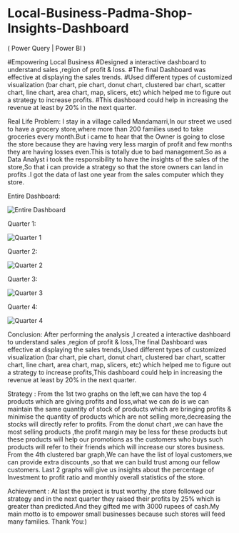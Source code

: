 # Local-Business-Padma-Shop-Insights-Dashboard
( Power Query | Power BI )

#Empowering Local Business
#Designed a interactive dashboard to understand  sales ,region of profit & loss. 
#The final Dashboard was effective at displaying the sales trends.
#Used different types of customized visualization (bar chart, pie chart, donut chart, clustered bar chart, scatter chart, line chart, area chart, map, slicers, etc) which helped me to figure out a strategy to increase profits. 
#This dashboard could help in increasing the revenue at least by 20% in the next quarter.


Real Life Problem: I stay in a village called Mandamarri,In our street we used to have a grocery store,where more than 200 families used to take groceries every month.But i came to hear that the Owner is going to close the store because they are having very less margin of profit and few months they are having losses even.This is totally due to bad management.So as a Data Analyst i took the responsibility to have the insights of the sales of the store,So that i can provide a strategy so that the store owners can land in profits .I got the data of last one year from the sales computer which they store.


Entire Dashboard: 

![Entire Dashboard](https://github.com/Sanjoe27/Local-Business-Padma-Shop-Insights-Dashboard/assets/98551759/2088e0ce-fd32-43d0-a7fd-539f49c35385)


Quarter 1:

![Quarter 1](https://github.com/Sanjoe27/Local-Business-Padma-Shop-Insights-Dashboard/assets/98551759/f5013651-15fe-402b-bfd6-58216cbd23c4)


Quarter 2:

![Quarter 2](https://github.com/Sanjoe27/Local-Business-Padma-Shop-Insights-Dashboard/assets/98551759/c8c2765a-4561-422b-9571-0e7e8c6b163e)



Quarter 3:

![Quarter 3](https://github.com/Sanjoe27/Local-Business-Padma-Shop-Insights-Dashboard/assets/98551759/52ce9adf-5b0b-4807-ba2e-c4167251398b)


Quarter 4:

![Quarter 4](https://github.com/Sanjoe27/Local-Business-Padma-Shop-Insights-Dashboard/assets/98551759/76a7d7f3-0cc8-41f3-ab3f-d4fad5151b17)



Conclusion:
After performing the analysis ,I created a interactive dashboard to understand  sales ,region of profit & loss,The final Dashboard was effective at displaying the sales trends,Used different types of customized visualization (bar chart, pie chart, donut chart, clustered bar chart, scatter chart, line chart, area chart, map, slicers, etc) which helped me to figure out a strategy to increase profits,This dashboard could help in increasing the revenue at least by 20% in the next quarter.

Strategy :
From the 1st two graphs on the left,we can have the top 4 products which are giving profits and loss,what we can do is we can maintain the same quantity of stock of products which are bringing profits & minimise the quantity of products which are not selling more,decreasing the stocks will directly refer to profits.
From the donut chart ,we can have the most selling products ,the profit margin may be less for these products but these products will help our promotions as the customers who buys such products will refer to their friends which will increase our stores business.
From the 4th clustered bar graph,We can have the list of loyal customers,we can provide extra discounts ,so that we can build trust among our fellow customers.
Last 2 graphs will give us insights about the percentage of Investment to profit ratio and monthly overall statistics of the store.

Achievement :
At last the project is trust worthy ,the store followed our strategy and in the next quarter they raised their profits by 25% which is greater than predicted.And they gifted me with 3000 rupees of cash.My main motto is to empower small businesses because such stores will feed many families.
Thank You:)

